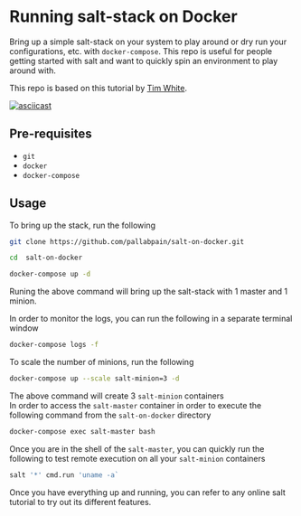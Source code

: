 # Running salt-stack on Docker
Bring up a simple salt-stack on your system to play around or dry run your configurations, etc. with `docker-compose`. This repo is useful for people getting started with salt and want to quickly spin an environment to play around with. <br/>

This repo is based on this tutorial by [Tim White](https://timlwhite.medium.com/the-simplest-way-to-learn-saltstack-cd9f5edbc967).

[![asciicast](https://asciinema.org/a/466699.svg)](https://asciinema.org/a/466699)

## Pre-requisites
- `git`
- `docker`
- `docker-compose`

## Usage
To bring up the stack, run the following

```bash
git clone https://github.com/pallabpain/salt-on-docker.git

cd  salt-on-docker

docker-compose up -d
```
Runing the above command will bring up the salt-stack with 1 master and 1 minion. <br/>

In order to monitor the logs, you can run the following in a separate terminal window
```bash
docker-compose logs -f
```

To scale the number of minions, run the following

```bash
docker-compose up --scale salt-minion=3 -d
```
The above command will create 3 `salt-minion` containers <br/>
In order to access the `salt-master` container in order to execute the following command from the `salt-on-docker` directory
```bash
docker-compose exec salt-master bash
```
Once you are in the shell of the `salt-master`, you can quickly run the following to test remote execution on all your `salt-minion` containers
```bash
salt '*' cmd.run 'uname -a`
```
Once you have everything up and running, you can refer to any online salt tutorial to try out its different features.